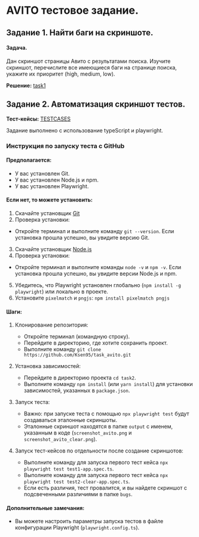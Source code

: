 # AVITO тестовое задание.

## Задание 1. Найти баги на скриншоте.
#### Задача.
Дан скриншот страницы Авито с результатами поиска. Изучите скриншот, перечислите все имеющиеся баги на странице поиска, укажите их приоритет (high, medium, low).

**Решение:** [task1](./task1/task1.md)

## Задание 2. Автоматизация скриншот тестов.

**Тест-кейсы:** [TESTCASES](./task2/TESTCASES.md)

Задание выполнено с использование typeScript и playwright.

### Инструкция по запуску теста с GitHub

#### Предполагается:
* У вас установлен Git.
* У вас установлен Node.js и npm.
* У вас установлен Playwright.

#### Если нет, то можете установить: 
1. Скачайте установщик [Git](https://git-scm.com/downloads)
2. Проверка установки:
* Откройте терминал и выполните команду `git --version`. Если установка прошла успешно, вы увидите версию Git.
3. Скачайте установщик [Node.js](https://nodejs.org/en/download/)
4. Проверка установки:
* Откройте терминал и выполните команды `node -v` и `npm -v`. Если установка прошла успешно, вы увидите версии Node.js и npm.
5. Убедитесь, что Playwright установлен глобально (`npm install -g playwright`) или локально в проекте.
2. Установите `pixelmatch` и `pngjs`: `npm install pixelmatch pngjs`

#### Шаги:
1. Клонирование репозитория:
    * Откройте терминал (командную строку).
    * Перейдите в директорию, где хотите сохранить проект.
    * Выполните команду `git clone https://github.com/Ksen95/task_avito.git`
2. Установка зависимостей:
    * Перейдите в директорию проекта `cd task2`.
    * Выполните команду `npm install` (или `yarn install`) для установки зависимостей, указанных в `package.json`.
3. Запуск теста:
    * Важно: при запуске теста с помощью `npx playwright test` будут создаваться эталонные скриншоты.
    * Эталонные скриншот находятся в папке `output` с именем, указанным в коде (`screenshot_avito.png` и `screenshot_avito_clear.png`).

4. Запуск тест-кейсов по отдельности после создание скриншотов:
    * Выполните команду для запуска первого тест кейса `npx playwright test test1-app.spec.ts`.
    * Выполните команду для запуска первого тест кейса `npx playwright test test2-clear-app.spec.ts`.
    * Если есть различия, тест провалится, и вы найдете скриншот с подсвеченными различиями в папке `bugs`.

#### Дополнительные замечания:
* Вы можете настроить параметры запуска тестов в файле конфигурации Playwright (`playwright.config.ts`).
